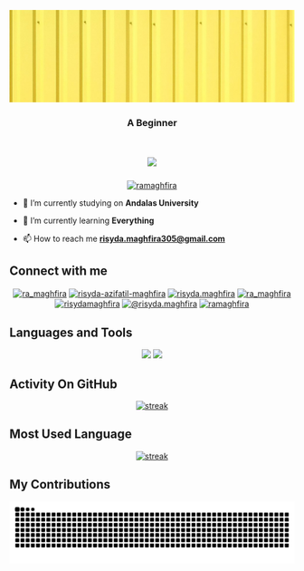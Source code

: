 [![MasterHead](https://github.com/ramaghfira/ramaghfira/blob/main/1658333498363.jpg)](https://ramaghfira.io)
<h3 align="center">A Beginner</h3>
<h1 align="center">
    <img src="https://readme-typing-svg.herokuapp.com/?font=Righteous&size=35&center=true&vCenter=true&width=500&height=70&duration=4000&lines=Hallo+Guys!+👋;+I'm+Risyda+Azifatil+Maghfira;" />
</h1>
<p align="center"> <a href="https://github.com/ryo-ma/github-profile-trophy"><img src="https://github-profile-trophy.vercel.app/?username=ramaghfira" alt="ramaghfira" /></a> </p>

- 🔭 I’m currently studying on **Andalas University**

- 🌱 I’m currently learning **Everything**

- 📫 How to reach me **risyda.maghfira305@gmail.com**

## Connect with me
<p align="center">
<a href="https://twitter.com/ra_maghfira" target="blank"><img align="center" src="https://cdn.jsdelivr.net/npm/simple-icons@3.0.1/icons/twitter.svg" alt="ra_maghfira" height="30" width="40" /></a>
<a href="https://linkedin.com/in/risyda-azifatil-maghfira" target="blank"><img align="center" src="https://cdn.jsdelivr.net/npm/simple-icons@3.0.1/icons/linkedin.svg" alt="risyda-azifatil-maghfira" height="30" width="40" /></a>
<a href="https://fb.com/risyda.maghfira" target="blank"><img align="center" src="https://cdn.jsdelivr.net/npm/simple-icons@3.0.1/icons/facebook.svg" alt="risyda.maghfira" height="30" width="40" /></a>
<a href="https://instagram.com/ra_maghfira" target="blank"><img align="center" src="https://cdn.jsdelivr.net/npm/simple-icons@3.0.1/icons/instagram.svg" alt="ra_maghfira" height="30" width="40" /></a>
<a href="https://www.behance.net/risydamaghfira" target="blank"><img align="center" src="https://cdn.jsdelivr.net/npm/simple-icons@3.0.1/icons/behance.svg" alt="risydamaghfira" height="30" width="40" /></a>
<a href="https://medium.com/@risyda.maghfira" target="blank"><img align="center" src="https://cdn.jsdelivr.net/npm/simple-icons@3.0.1/icons/medium.svg" alt="@risyda.maghfira" height="30" width="40" /></a>
<a href="https://www.youtube.com/@ramaghfira" target="blank"><img align="center" src="https://cdn.jsdelivr.net/npm/simple-icons@3.0.1/icons/youtube.svg" alt="ramaghfira" height="30" width="40" /></a>
</p>


## Languages and Tools
<p align="center"> 
    <img src="https://skillicons.dev/icons?i=bootstrap,html,css,vscode,github,figma,tailwind,git,r" />
    <img src="https://skillicons.dev/icons?i=nodejs,python,javascript,express,cpp,java,mysql" />
</p>

## Activity On GitHub
<p align="center">
  <a href="https://github.com/ramaghfira">      
<img title="stats" alt="streak" src="https://github-readme-streak-stats.herokuapp.com/?user=ramaghfira&theme=light&hide_border=true&stroke=f53b3b"/>
</a> 
</p>

## Most Used Language
<p align="center">
  <a href="https://github.com/ramaghfira">      
<img title="languange" alt="streak" src="https://github-readme-stats.vercel.app/api/top-langs?username=ramaghfira&show_icons=true&locale=en&layout=compact"/>
</a> 
</p>

## My Contributions
  <p align="center">
  <img alt="snake eating my contributions" src="https://raw.githubusercontent.com/ramaghfira/ramaghfira/output/github-contribution-grid-snake.svg" />
  </p>
